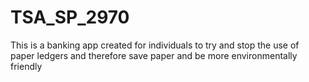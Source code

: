 # TSA_SP_2970
This is a banking app created for individuals to try and stop the use of paper ledgers and therefore save paper and be more environmentally friendly
